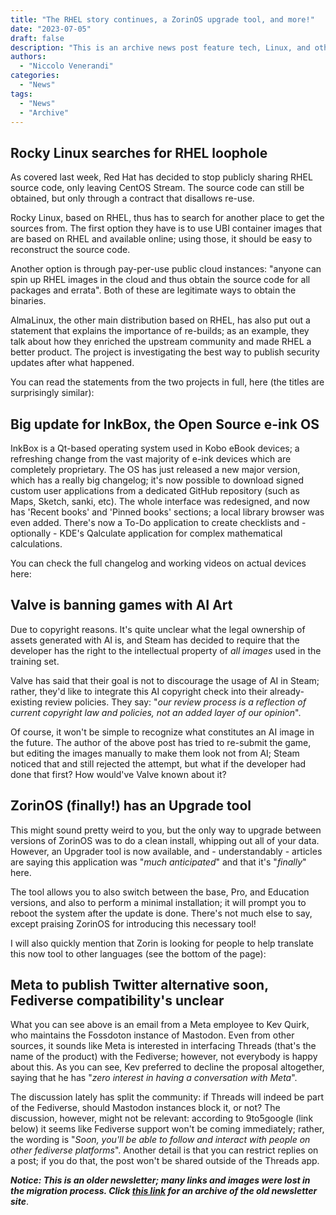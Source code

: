 ```yaml
---
title: "The RHEL story continues, a ZorinOS upgrade tool, and more!"
date: "2023-07-05"
draft: false
description: "This is an archive news post feature tech, Linux, and other open-source news. This is an older article that was part of a migration. There will be missing images, broken links, and potentially other issues."
authors:
  - "Niccolo Venerandi"
categories:
  - "News"
tags:
  - "News"
  - "Archive"
---
```


## Rocky Linux searches for RHEL loophole

As covered last week, Red Hat has decided to stop publicly sharing RHEL source code, only leaving CentOS Stream. The source code can still be obtained, but only through a contract that disallows re-use.

Rocky Linux, based on RHEL, thus has to search for another place to get the sources from. The first option they have is to use UBI container images that are based on RHEL and available online; using those, it should be easy to reconstruct the source code.

Another option is through pay-per-use public cloud instances: "anyone can spin up RHEL images in the cloud and thus obtain the source code for all packages and errata". Both of these are legitimate ways to obtain the binaries.

AlmaLinux, the other main distribution based on RHEL, has also put out a statement that explains the importance of re-builds; as an example, they talk about how they enriched the upstream community and made RHEL a better product. The project is investigating the best way to publish security updates after what happened.

You can read the statements from the two projects in full, here (the titles are surprisingly similar):

## Big update for InkBox, the Open Source e-ink OS

InkBox is a Qt-based operating system used in Kobo eBook devices; a refreshing change from the vast majority of e-ink devices which are completely proprietary. The OS has just released a new major version, which has a really big changelog; it's now possible to download signed custom user applications from a dedicated GitHub repository (such as Maps, Sketch, sanki, etc). The whole interface was redesigned, and now has 'Recent books' and 'Pinned books' sections; a local library browser was even added. There's now a To-Do application to create checklists and - optionally - KDE's Qalculate application for complex mathematical calculations.

You can check the full changelog and working videos on actual devices here:

## Valve is banning games with AI Art

Due to copyright reasons. It's quite unclear what the legal ownership of assets generated with AI is, and Steam has decided to require that the developer has the right to the intellectual property of _all images_ used in the training set.

Valve has said that their goal is not to discourage the usage of AI in Steam; rather, they'd like to integrate this AI copyright check into their already-existing review policies. They say: "_our review process is a reflection of current copyright law and policies, not an added layer of our opinion_".

Of course, it won't be simple to recognize what constitutes an AI image in the future. The author of the above post has tried to re-submit the game, but editing the images manually to make them look not from AI; Steam noticed that and still rejected the attempt, but what if the developer had done that first? How would've Valve known about it?

## ZorinOS (finally!) has an Upgrade tool

This might sound pretty weird to you, but the only way to upgrade between versions of ZorinOS was to do a clean install, whipping out all of your data. However, an Upgrader tool is now available, and - understandably - articles are saying this application was "_much anticipated_" and that it's "_finally_" here.

The tool allows you to also switch between the base, Pro, and Education versions, and also to perform a minimal installation; it will prompt you to reboot the system after the update is done. There's not much else to say, except praising ZorinOS for introducing this necessary tool!

I will also quickly mention that Zorin is looking for people to help translate this now tool to other languages (see the bottom of the page):

## Meta to publish Twitter alternative soon, Fediverse compatibility's unclear

What you can see above is an email from a Meta employee to Kev Quirk, who maintains the Fossdoton instance of Mastodon. Even from other sources, it sounds like Meta is interested in interfacing Threads (that's the name of the product) with the Fediverse; however, not everybody is happy about this. As you can see, Kev preferred to decline the proposal altogether, saying that he has "_zero interest in having a conversation with Meta_".

The discussion lately has split the community: if Threads will indeed be part of the Fediverse, should Mastodon instances block it, or not? The discussion, however, might not be relevant: according to 9to5google (link below) it seems like Fediverse support won't be coming immediately; rather, the wording is "_Soon, you'll be able to follow and interact with people on other fediverse platforms_". Another detail is that you can restrict replies on a post; if you do that, the post won't be shared outside of the Threads app.

**_Notice: This is an older newsletter; many links and images were lost in the migration process. Click [this link](https://archive.techhut.tv/) for an archive of the old newsletter site_**.
